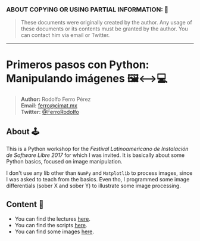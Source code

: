 ### ABOUT COPYING OR USING PARTIAL INFORMATION: 🔐
> These documents were originally created by the author.
> Any usage of these documents or its contents must be granted by the author.
> You can contact him via email or Twitter.

***

# Primeros pasos con Python: Manipulando imágenes 🖼⟷💻

> **Author:** Rodolfo Ferro Pérez <br/>
> **Email:** [ferro@cimat.mx](ferro@cimat.mx) <br/>
> **Twitter:** [@FerroRodolfo](http://twitter.com/FerroRodolfo) <br/>

## About 🕹

This is a Python workshop for the *Festival Latinoamericano de Instalación de Software Libre 2017* for which I was invited. It is basically about some Python basics, focused on image manipulation.

I don't use any lib other than `NumPy` and `Matplotlib` to process images, since I was asked to teach from the basics. Even tho, I programmed some image differentials (sober X and sober Y) to illustrate some image processing.


## Content 👾

* You can find the lectures [here](https://github.com/RodolfoFerro/FLISoL17/blob/master/lecture/python.pdf).
* You can find the scripts [here](https://github.com/RodolfoFerro/FLISoL17/tree/master/scripts).
* You can find some images [here](https://github.com/RodolfoFerro/FLISoL17/tree/master/imgs).
